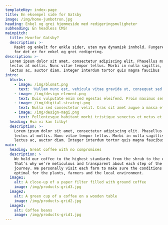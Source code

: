 ```yaml
---
templateKey: index-page
title: En eksempel side for Gatsby
image: /img/home-jumbotron.jpg
heading: Enkel og grei hjemmeside med redigeringsmuligheter
subheading: En headless CMS!
mainpitch:
  title: Hvorfor Gatsby?
  description: >-
    Raskt og enkelt for enkle sider, uten mye dynamisk innhold. Fungerer kjekt
    for det er for enkel og grei redigering.
description: >-
  Lorem ipsum dolor sit amet, consectetur adipiscing elit. Phasellus maximus a
  lectus at mollis. Nunc vitae tempor tellus. Morbi in nulla sagittis, gravida
  lectus ac, auctor diam. Integer interdum tortor quis magna faucibus
intro:
  blurbs:
    - image: /img/blomst.png
      text: 'Nullam nunc est, vehicula vitae gravida ut, consequat sed lacus.'
    - image: /img/design-element.png
      text: Duis vulputate enim sed egestas eleifend. Proin maximus sem felis.
    - image: /img/digital-strategi.png
      text: Nulla sed consectetur velit. Cras sit amet augue a massa efficitur.
    - image: /img/design-magi.png
      text: Pellentesque habitant morbi tristique senectus et netus et malesuada.
  heading: Hva vi kan tilby!
  description: >-
    Lorem ipsum dolor sit amet, consectetur adipiscing elit. Phasellus maximus a
    lectus at mollis. Nunc vitae tempor tellus. Morbi in nulla sagittis, gravida
    lectus ac, auctor diam. Integer interdum tortor quis magna faucibus
main:
  heading: Great coffee with no compromises
  description: >
    We hold our coffee to the highest standards from the shrub to the cup.
    That’s why we’re meticulous and transparent about each step of the coffee’s
    journey. We personally visit each farm to make sure the conditions are
    optimal for the plants, farmers and the local environment.
  image1:
    alt: A close-up of a paper filter filled with ground coffee
    image: /img/products-grid3.jpg
  image2:
    alt: A green cup of a coffee on a wooden table
    image: /img/products-grid2.jpg
  image3:
    alt: Coffee beans
    image: /img/products-grid1.jpg
---
```


